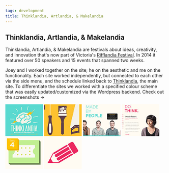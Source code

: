 ```yaml
---
tags: development
title: Thinklandia, Artlandia, & Makelandia
---
```


<article>
<h1>Thinklandia, Artlandia, & Makelandia</h1>
<section>
<p>Thinklandia, Artlandia, & Makelandia are festivals about ideas, creativity, and innovation that's now part of Victoria's <a href="http://rifflandia.com" target="_blank">Rifflandia Festival</a>. In 2014 it featured over 50 speakers and 15 events that spanned two weeks.</p>
<p>Joey and I worked together on the site; he on the aesthetic and me on the functionality. Each site worked independently, but connected to each other via the side menu, and the schedule linked back to <a href="http://www.thinklandia.ca" target="_blank">Thinklandia</a>, the main site. To differentiate the sites we worked with a specified colour scheme that was easily updated/customized via the Wordpress backend. Check out the screenshots &rarr;</p>
</section>
<aside>
	<div class="left">
		<a href="images/landia-1.jpg" class="luminous" title="Thinklandia home page. Each festival featured a different logo but the same structure." rel="landia"><img src="images/landia-1-thumb.jpg" width="118" height="100"></a>
		<a href="images/landia-2.jpg" class="luminous" title="Makelandia page, and the sidemenu which linked to the other sites" rel="landia"><img src="images/landia-2-thumb.jpg" width="118" height="100"></a>
		<a href="images/landia-3.jpg" class="luminous" title="A horizontally scrolling list of volunteers with short pop-up blurbs above their heads" rel="landia"><img src="images/landia-3-thumb.jpg" width="118" height="100"></a>
		<a href="images/landia-4.jpg" class="luminous" title="The list of speakers with introductions" rel="landia"><img src="images/landia-4-thumb.jpg" width="118" height="100"></a>
		<a href="images/landia-5.jpg" class="luminous" title="Featured events between the three festivals" rel="landia"><img src="images/landia-5-thumb.jpg" width="118" height="100"></a>
		<a href="images/landia-6.jpg" class="luminous" title="The schedule was split into sections and dynamically updated when a user clicked on the icon" rel="landia"><img src="images/landia-6-thumb.jpg" width="118" height="100"></a>
	</div>
</aside>
</article>
<div class="clear"></div>
